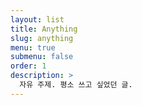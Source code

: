 ```yaml
---
layout: list
title: Anything
slug: anything
menu: true
submenu: false
order: 1
description: >
  자유 주제. 평소 쓰고 싶었던 글.
---
```

<!-- 
### 2021
---
[[팁] 간단하게 노션(Notion) 사용해보기](https://jsim6342.github.io/anything/2021/04/11/anything-how-to-use-notion/) -->
